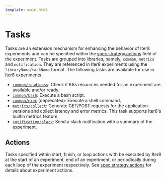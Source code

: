 ```yaml
---
template: main.html
---
```


# Tasks
Tasks are an extension mechanism for enhancing the behavior of Iter8 experiments and can be specified within the [spec.strategy.actions](../experiment.md#strategy) field of the experiment. Tasks are grouped into libraries, namely, `common`, `metrics` and `notification`. They are referenced in Iter8 experiments using the `libraryName/taskName` format. The following tasks are available for use in Iter8 experiments.

- [`common/readiness`](common-readiness.md): Check if K8s resources needed for an experiment are available and/or ready.
- [`common/bash`](common-bash.md): Execute a bash script.
- [`common/exec`](common-readiness.md) (deprecated): Execute a shell command.
- [`metrics/collect`](metrics-collect.md): Generate GET/POST requests for the application versions and collect latency and error metrics. This task supports Iter8's builtin metrics feature.
- [`notification/slack`](notification-slack.md): Send a slack notification with a summary of the experiment.

## Actions
Tasks specified within start, finish, or loop actions with be executed by Iter8 at the start of an experiment, end of an experiment, or periodically during each loop of the experiment respectively. See [spec.strategy.actions](../experiment.md#strategy) for details about experiment actions.
